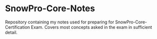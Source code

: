 # SnowPro-Core-Notes
Repository containing my notes used for preparing for SnowPro-Core-Certification Exam. Covers most concepts asked in the exam in sufficient detail. 

